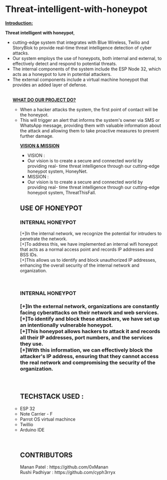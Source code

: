 # Threat-intelligent-with-honeypot


<span style="text-decoration: underline;"><strong>Introduction:</strong></span>

<b>Threat intelligent with honeypot</b>,  
<ul>
  <li>cutting-edge system that
integrates with Blue Wireless, Twilio and StoryBlok to
provide real-time threat intelligence detection of
cyber attacks.</li>
  <li>Our system employs the use of honeypots, both
internal and external, to effectively detect and
respond to potential threats.</li>
  <li>The internal components of the system include the
ESP Node 32, which acts as a honeypot to lure in
potential attackers.</li>
<li>The external components include a virtual machine
honeypot that provides an added layer of defense.
  </li>

  
  <br>
  
  <span style="text-decoration: underline;"><strong>WHAT DO OUR PROJECT DO?</strong></span>
<ul>
	<li>When a hacker attacks the system, the first point of
contact will be the honeypot.</li>
	<li>This will trigger an alert that informs the system's owner
via SMS or WhatsApp message, providing them with
valuable information about the attack and allowing
them to take proactive measures to prevent further
damage.</li>
	
<span style="text-decoration: underline;"><strong>VISION & MISSION</strong></span>
<ul>
	<li>VISION :</li>
	<li>Our vision is to create a secure and
connected world by providing real-
time threat intelligence through our
cutting-edge honeypot system,
HoneyNet.</li>
	
  
  <li>MISSION :</li>
  <li>Our vision is to create a secure and
connected world by providing real-
time threat intelligence through our
cutting-edge honeypot system,
ThreatThisFall.</li>
</ul>


<h2>USE OF HONEYPOT</h2>
  <h3>INTERNAL HONEYPOT</h3>
 <p>[+]In the internal network, we recognize
the potential for intruders to penetrate
the network.<br>
    [+]To address this, we have implemented
an internal wifi honeypot that acts as a
normal access point and records IP
addresses and BSS IDs.<br>
    [+]This allows us to identify and block
unauthorized IP addresses, enhancing
the overall security of the internal
network and organization.
</p> 
<br>
<h3>INTERNAL HONEYPOT<h3>
  <p>[+]In the external network, organizations are constantly
facing cyberattacks on their network and web services.<br>
    [+]To identify and block these attackers, we have set up
an intentionally vulnerable honeypot.<br>
    [+]This honeypot allows hackers to attack it and records
all their IP addresses, port numbers, and the services
they use.<br>
    [+]With this information, we can effectively block the
attacker's IP address, ensuring that they cannot access
the real network and compromising the security of the
organization.</p>
<br>

<h2>
TECHSTACK USED :
</h2>
<p>
<li> ESP 32</li>
<li> Note Carrier - F</li>
<li> Parrot OS virtual machince</li>
<li> Twillio </li>
<li>Arduino IDE</p>
</p>

  
  <br>
  <h2>CONTRIBUTORS</h2>
  <P>
  Manan Patel : https://github.com/0xManan <br>
  Rushi Padhiyar :  https://github.com/cyph3rryx
  </P>
